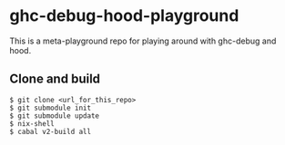 # ghc-debug-hood-playground

This is a meta-playground repo for playing around with ghc-debug and hood.

## Clone and build

```
$ git clone <url_for_this_repo>
$ git submodule init
$ git submodule update
$ nix-shell
$ cabal v2-build all
```
